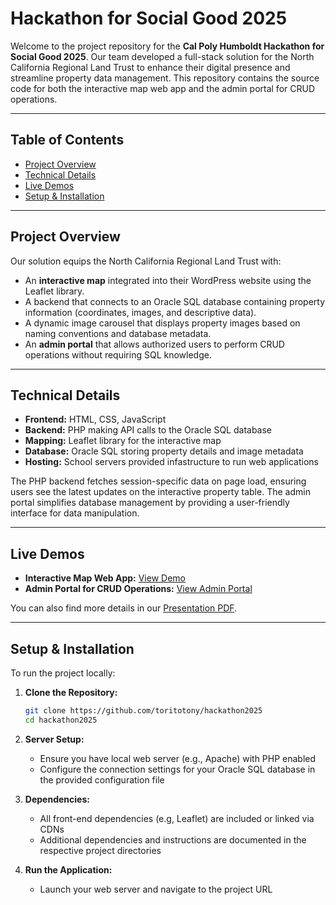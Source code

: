 # Hackathon for Social Good 2025

Welcome to the project repository for the **Cal Poly Humboldt Hackathon for Social Good 2025**. Our team developed a full-stack solution for the North California Regional Land Trust to enhance their digital presence and streamline property data management. This repository contains the source code for both the interactive map web app and the admin portal for CRUD operations.

---

## Table of Contents

- [Project Overview](#project-overview)
- [Technical Details](#technical-details)
- [Live Demos](#live-demos)
- [Setup & Installation](#setup--installation)

---

## Project Overview

Our solution equips the North California Regional Land Trust with:
- An **interactive map** integrated into their WordPress website using the Leaflet library.
- A backend that connects to an Oracle SQL database containing property information (coordinates, images, and descriptive data).
- A dynamic image carousel that displays property images based on naming conventions and database metadata.
- An **admin portal** that allows authorized users to perform CRUD operations without requiring SQL knowledge.

---

## Technical Details

- **Frontend:** HTML, CSS, JavaScript  
- **Backend:** PHP making API calls to the Oracle SQL database 
- **Mapping:** Leaflet library for the interactive map  
- **Database:** Oracle SQL storing property details and image metadata  
- **Hosting:** School servers provided infastructure to run web applications

The PHP backend fetches session-specific data on page load, ensuring users see the latest updates on the interactive property table. The admin portal simplifies database management by providing a user-friendly interface for data manipulation.

---

## Live Demos

- **Interactive Map Web App:** [View Demo](https://nrs-projects.humboldt.edu/~dw251/hackathon/)
- **Admin Portal for CRUD Operations:** [View Admin Portal](https://nrs-projects.humboldt.edu/~dw251/hackathon/admin)

You can also find more details in our [Presentation PDF](docs/InteractiveMap.pdf).

---

## Setup & Installation

To run the project locally:

1. **Clone the Repository:**

   ```bash
   git clone https://github.com/toritotony/hackathon2025
   cd hackathon2025
   ```

2. **Server Setup:**
    - Ensure you have local web server (e.g., Apache) with PHP enabled
    - Configure the connection settings for your Oracle SQL database in the provided configuration file

3. **Dependencies:**
    - All front-end dependencies (e.g, Leaflet) are included or linked via CDNs
    - Additional dependencies and instructions are documented in the respective project directories

4. **Run the Application:**
    - Launch your web server and navigate to the project URL
